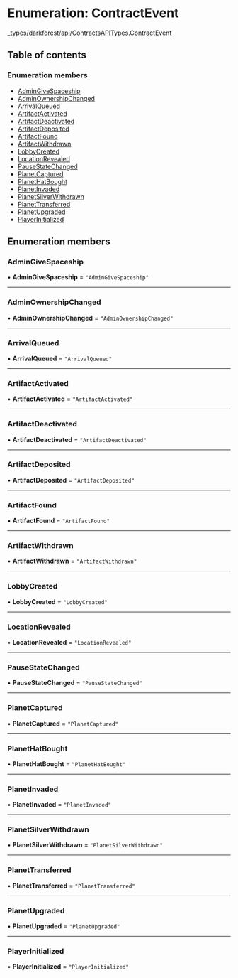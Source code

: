 # Enumeration: ContractEvent

[\_types/darkforest/api/ContractsAPITypes](../modules/types_darkforest_api_ContractsAPITypes.md).ContractEvent

## Table of contents

### Enumeration members

- [AdminGiveSpaceship](types_darkforest_api_ContractsAPITypes.ContractEvent.md#admingivespaceship)
- [AdminOwnershipChanged](types_darkforest_api_ContractsAPITypes.ContractEvent.md#adminownershipchanged)
- [ArrivalQueued](types_darkforest_api_ContractsAPITypes.ContractEvent.md#arrivalqueued)
- [ArtifactActivated](types_darkforest_api_ContractsAPITypes.ContractEvent.md#artifactactivated)
- [ArtifactDeactivated](types_darkforest_api_ContractsAPITypes.ContractEvent.md#artifactdeactivated)
- [ArtifactDeposited](types_darkforest_api_ContractsAPITypes.ContractEvent.md#artifactdeposited)
- [ArtifactFound](types_darkforest_api_ContractsAPITypes.ContractEvent.md#artifactfound)
- [ArtifactWithdrawn](types_darkforest_api_ContractsAPITypes.ContractEvent.md#artifactwithdrawn)
- [LobbyCreated](types_darkforest_api_ContractsAPITypes.ContractEvent.md#lobbycreated)
- [LocationRevealed](types_darkforest_api_ContractsAPITypes.ContractEvent.md#locationrevealed)
- [PauseStateChanged](types_darkforest_api_ContractsAPITypes.ContractEvent.md#pausestatechanged)
- [PlanetCaptured](types_darkforest_api_ContractsAPITypes.ContractEvent.md#planetcaptured)
- [PlanetHatBought](types_darkforest_api_ContractsAPITypes.ContractEvent.md#planethatbought)
- [PlanetInvaded](types_darkforest_api_ContractsAPITypes.ContractEvent.md#planetinvaded)
- [PlanetSilverWithdrawn](types_darkforest_api_ContractsAPITypes.ContractEvent.md#planetsilverwithdrawn)
- [PlanetTransferred](types_darkforest_api_ContractsAPITypes.ContractEvent.md#planettransferred)
- [PlanetUpgraded](types_darkforest_api_ContractsAPITypes.ContractEvent.md#planetupgraded)
- [PlayerInitialized](types_darkforest_api_ContractsAPITypes.ContractEvent.md#playerinitialized)

## Enumeration members

### AdminGiveSpaceship

• **AdminGiveSpaceship** = `"AdminGiveSpaceship"`

---

### AdminOwnershipChanged

• **AdminOwnershipChanged** = `"AdminOwnershipChanged"`

---

### ArrivalQueued

• **ArrivalQueued** = `"ArrivalQueued"`

---

### ArtifactActivated

• **ArtifactActivated** = `"ArtifactActivated"`

---

### ArtifactDeactivated

• **ArtifactDeactivated** = `"ArtifactDeactivated"`

---

### ArtifactDeposited

• **ArtifactDeposited** = `"ArtifactDeposited"`

---

### ArtifactFound

• **ArtifactFound** = `"ArtifactFound"`

---

### ArtifactWithdrawn

• **ArtifactWithdrawn** = `"ArtifactWithdrawn"`

---

### LobbyCreated

• **LobbyCreated** = `"LobbyCreated"`

---

### LocationRevealed

• **LocationRevealed** = `"LocationRevealed"`

---

### PauseStateChanged

• **PauseStateChanged** = `"PauseStateChanged"`

---

### PlanetCaptured

• **PlanetCaptured** = `"PlanetCaptured"`

---

### PlanetHatBought

• **PlanetHatBought** = `"PlanetHatBought"`

---

### PlanetInvaded

• **PlanetInvaded** = `"PlanetInvaded"`

---

### PlanetSilverWithdrawn

• **PlanetSilverWithdrawn** = `"PlanetSilverWithdrawn"`

---

### PlanetTransferred

• **PlanetTransferred** = `"PlanetTransferred"`

---

### PlanetUpgraded

• **PlanetUpgraded** = `"PlanetUpgraded"`

---

### PlayerInitialized

• **PlayerInitialized** = `"PlayerInitialized"`
